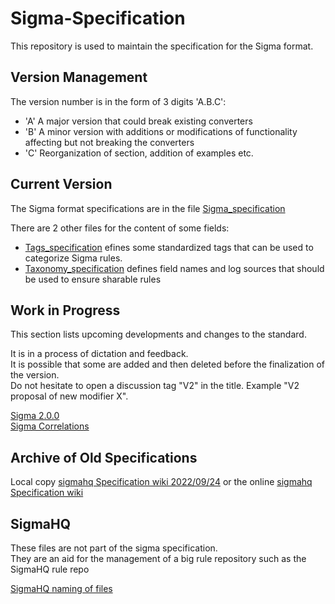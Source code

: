 # Sigma-Specification

This repository is used to maintain the specification for the Sigma format.

## Version Management

The version number is in the form of 3 digits 'A.B.C':

- 'A' A major version that could break existing converters
- 'B' A minor version with additions or modifications of functionality affecting but not breaking the converters
- 'C' Reorganization of section, addition of examples etc.

## Current Version

The Sigma format specifications are in the file [Sigma_specification](Sigma_specification.md)  

There are 2 other files for the content of some fields:

- [Tags_specification](Tags_specification.md) efines some standardized tags that can be used to categorize Sigma rules.
- [Taxonomy_specification](Taxonomy_specification.md) defines field names and log sources that should be used to ensure sharable rules
 

## Work in Progress

This section lists upcoming developments and changes to the standard.


It is in a process of dictation and feedback.  
It is possible that some are added and then deleted before the finalization of the version.  
Do not hesitate to open a discussion tag "V2" in the title. Example "V2 proposal of new modifier X".  


[Sigma 2.0.0](wip/Sigma_2_0_0.md)  
[Sigma Correlations](wip/Sigma_Correlations.md)  

## Archive of Old Specifications

Local copy [sigmahq Specification wiki 2022/09/24](archives/wiki.md) or the online [sigmahq Specification wiki](https://github.com/SigmaHQ/sigma/wiki/Specification)

## SigmaHQ

These files are not part of the sigma specification.  
They are an aid for the management of a big rule repository such as the SigmaHQ rule repo  

[SigmaHQ naming of files](sigmahq/Sigmahq_filename_rule.md)

